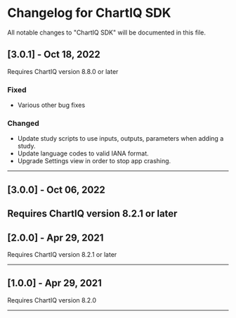 # Changelog for ChartIQ SDK

All notable changes to "ChartIQ SDK" will be documented in this file.

## [3.0.1] - Oct 18, 2022

Requires ChartIQ version 8.8.0 or later

### Fixed

- Various other bug fixes

### Changed

- Update study scripts to use inputs, outputs, parameters when adding a study.
- Update language codes to valid IANA format.
- Upgrade Settings view in order to stop app crashing.

---

## [3.0.0] - Oct 06, 2022

Requires ChartIQ version 8.2.1 or later
---

## [2.0.0] - Apr 29, 2021

Requires ChartIQ version 8.2.1 or later

---

## [1.0.0] - Apr 29, 2021

Requires ChartIQ version 8.2.0


---

